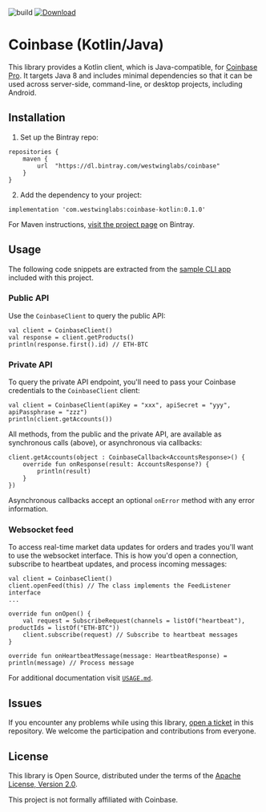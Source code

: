 ![build](https://github.com/westwinglabs/coinbase-kotlin/workflows/build/badge.svg)
[ ![Download](https://api.bintray.com/packages/westwinglabs/coinbase/coinbase-kotlin/images/download.svg) ](https://bintray.com/westwinglabs/coinbase/coinbase-kotlin/_latestVersion)

# Coinbase (Kotlin/Java)

This library provides a Kotlin client, which is Java-compatible, for [Coinbase Pro](https://docs.pro.coinbase.com).
It targets Java 8 and includes minimal dependencies so that it can be used across server-side, command-line, or desktop projects, including Android.

## Installation

1. Set up the Bintray repo:

```
repositories {
    maven {
        url  "https://dl.bintray.com/westwinglabs/coinbase" 
    }
}
```

2. Add the dependency to your project:

```
implementation 'com.westwinglabs:coinbase-kotlin:0.1.0'
```

For Maven instructions, [visit the project page](https://bintray.com/westwinglabs/coinbase/coinbase-kotlin) on Bintray.

## Usage

The following code snippets are extracted from the [sample CLI app](cli) included with this project.

### Public API

Use the `CoinbaseClient` to query the public API:

```
val client = CoinbaseClient()
val response = client.getProducts()
println(response.first().id) // ETH-BTC
```

### Private API

To query the private API endpoint, you'll need to pass your Coinbase credentials to the `CoinbaseClient` client:

```
val client = CoinbaseClient(apiKey = "xxx", apiSecret = "yyy", apiPassphrase = "zzz")
println(client.getAccounts())
```

All methods, from the public and the private API, are available as synchronous calls (above), or asynchronous via callbacks:

```
client.getAccounts(object : CoinbaseCallback<AccountsResponse>() {
    override fun onResponse(result: AccountsResponse?) {
        println(result)
    }
})
```

Asynchronous callbacks accept an optional `onError` method with any error information.

### Websocket feed

To access real-time market data updates for orders and trades you'll want to use the websocket interface.
This is how you'd open a connection, subscribe to heartbeat updates, and process incoming messages:

```
val client = CoinbaseClient()
client.openFeed(this) // The class implements the FeedListener interface
...

override fun onOpen() {
    val request = SubscribeRequest(channels = listOf("heartbeat"), productIds = listOf("ETH-BTC"))
    client.subscribe(request) // Subscribe to heartbeat messages
}

override fun onHeartbeatMessage(message: HeartbeatResponse) = println(message) // Process message
```

For additional documentation visit [`USAGE.md`](USAGE.md).

## Issues

If you encounter any problems while using this library, [open a ticket](https://github.com/westwinglabs/coinbase-kotlin/issues) in this repository.
We welcome the participation and contributions from everyone.

## License

This library is Open Source, distributed under the terms of the [Apache License, Version 2.0](LICENSE).

This project is not formally affiliated with Coinbase.
